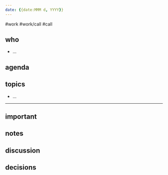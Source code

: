```yaml
---
date: {{date:MMM d, YYYY}}
---
```

#work #work/call #call

## who
- ...

## agenda


## topics
- ...

---

## important

## notes

## discussion

## decisions

